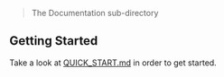 > The Documentation sub-directory

## Getting Started

Take a look at [QUICK_START.md](https://github.com/vertueux/smov/blob/prototype/documentation/QUICK_START.md) in order to get started.
